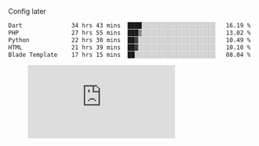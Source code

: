 <!-- ## Hi there 👋 -->
Config later

<!--
**rickrck/rickrck** is a ✨ _special_ ✨ repository because its `README.md` (this file) appears on your GitHub profile.

Here are some ideas to get you started:

- 🔭 I’m currently working on ...
- 🌱 I’m currently learning ...
- 👯 I’m looking to collaborate on ...
- 🤔 I’m looking for help with ...
- 💬 Ask me about ...
- 📫 How to reach me: ...
- 😄 Pronouns: ...
- ⚡ Fun fact: ...
-->

<!--START_SECTION:waka-->

```txt
Dart              34 hrs 43 mins  ████░░░░░░░░░░░░░░░░░░░░░   16.19 %
PHP               27 hrs 55 mins  ███▒░░░░░░░░░░░░░░░░░░░░░   13.02 %
Python            22 hrs 30 mins  ██▓░░░░░░░░░░░░░░░░░░░░░░   10.49 %
HTML              21 hrs 39 mins  ██▓░░░░░░░░░░░░░░░░░░░░░░   10.10 %
Blade Template    17 hrs 15 mins  ██░░░░░░░░░░░░░░░░░░░░░░░   08.04 %
```

<!--END_SECTION:waka-->

<figure><embed src="https://wakatime.com/share/@Rie/04e2e23e-da3e-4a29-905f-43647427b2fe.svg"></embed></figure>
